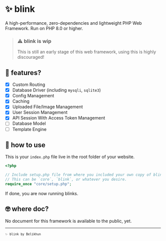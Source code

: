 # ✨ blink

A high-performance, zero-dependencies and lightweight PHP Web Framework. Run on PHP 8.0 or higher.

> ### ⚠ blink is wip
>
> This is still an early stage of this web framework, using this is
> highly discouraged!

## 📃 features?

- [x] Custom Routing
- [x] Database Driver (including `mysqli`, `sqlite3`)
- [x] Config Management
- [x] Caching
- [x] Uploaded File/Image Management
- [x] User Session Management
- [x] API Session With Access Token Management
- [ ] Database Model
- [ ] Template Engine

## 🤔 how to use

This is your `index.php` file live in the root folder of your website.

```php
<?php

// Include setup.php file from where you included your own copy of blink.
// This can be `core`, `blink`, or whatever you desire.
require_once "core/setup.php";
```

If done, you are now running blinks.

## 🤓 where doc?

No document for this framework is available to the public, yet.

---

<sup><code>✨ blink by Belikhun</code></sup>
